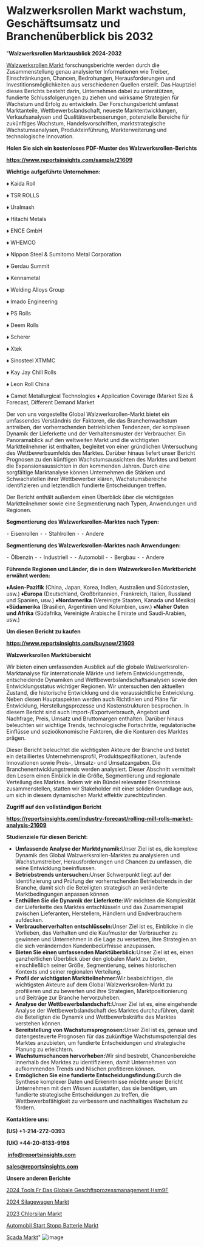 # Walzwerksrollen Markt wachstum, Geschäftsumsatz und Branchenüberblick bis 2032

"<strong><b>Walzwerksrollen Marktausblick 2024-2032</b></strong>

<a href=https://www.reportsinsights.com/sample/21609>Walzwerksrollen Markt</a> forschungsberichte werden durch die Zusammenstellung genau analysierter Informationen wie Treiber, Einschränkungen, Chancen, Bedrohungen, Herausforderungen und Investitionsmöglichkeiten aus verschiedenen Quellen erstellt. Das Hauptziel dieses Berichts besteht darin, Unternehmen dabei zu unterstützen, fundierte Schlussfolgerungen zu ziehen und wirksame Strategien für Wachstum und Erfolg zu entwickeln. Der Forschungsbericht umfasst Marktanteile, Wettbewerbslandschaft, neueste Marktentwicklungen, Verkaufsanalysen und Qualitätsverbesserungen, potenzielle Bereiche für zukünftiges Wachstum, Handelsvorschriften, marktstrategische Wachstumsanalysen, Produkteinführung, Markterweiterung und technologische Innovation.

<strong><b>Holen Sie sich ein kostenloses PDF-Muster des Walzwerksrollen-Berichts</b></strong>

<a href=https://www.reportsinsights.com/sample/21609><strong><u>https://www.reportsinsights.com/sample/21609</u></strong></a>

<strong>Wichtige aufgeführte Unternehmen:</strong>

♦ Kaida Roll

♦ TSR ROLLS

♦ Uralmash

♦ Hitachi Metals

♦ ENCE GmbH

♦ WHEMCO

♦ Nippon Steel & Sumitomo Metal Corporation

♦ Gerdau Summit

♦ Kennametal

♦ Welding Alloys Group

♦ Imado Engineering

♦ PS Rolls

♦ Deem Rolls

♦ Scherer

♦ Xtek

♦ Sinosteel XTMMC

♦ Kay Jay Chill Rolls

♦ Leon Roll China

♦ Camet Metallurgical Technologies
♦ Application Coverage (Market Size & Forecast, Different Demand Market

Der von uns vorgestellte Global Walzwerksrollen-Markt bietet ein umfassendes Verständnis der Faktoren, die das Branchenwachstum antreiben, der vorherrschenden betrieblichen Tendenzen, der komplexen Dynamik der Lieferkette und der Verhaltensmuster der Verbraucher. Ein Panoramablick auf den weltweiten Markt und die wichtigsten Marktteilnehmer ist enthalten, begleitet von einer gründlichen Untersuchung des Wettbewerbsumfelds des Marktes. Darüber hinaus liefert unser Bericht Prognosen zu den künftigen Wachstumsaussichten des Marktes und betont die Expansionsaussichten in den kommenden Jahren. Durch eine sorgfältige Marktanalyse können Unternehmen die Stärken und Schwachstellen ihrer Wettbewerber klären, Wachstumsbereiche identifizieren und letztendlich fundierte Entscheidungen treffen.

Der Bericht enthält außerdem einen Überblick über die wichtigsten Marktteilnehmer sowie eine Segmentierung nach Typen, Anwendungen und Regionen.

<strong>Segmentierung des Walzwerksrollen-Marktes nach Typen:</strong>

⁃ Eisenrollen
⁃ ⁃ Stahlrollen
⁃ ⁃ Andere

<strong>Segmentierung des Walzwerksrollen-Marktes nach Anwendungen:</strong>

⁃ Ölbenzin
⁃ ⁃ Industriell
⁃ ⁃ Automobil
⁃ ⁃ Bergbau
⁃ ⁃ Andere

<strong><b>Führende Regionen und Länder, die in dem Walzwerksrollen Marktbericht erwähnt werden:</b></strong>

<strong><b>♦Asien-Pazifik</b></strong> (China, Japan, Korea, Indien, Australien und Südostasien, usw.)
<strong><b>♦Europa</b></strong> (Deutschland, Großbritannien, Frankreich, Italien, Russland und Spanien, usw.)
♦<strong><b>Nordamerika</b></strong> (Vereinigte Staaten, Kanada und Mexiko)
<strong><b>♦Südamerika</b></strong> (Brasilien, Argentinien und Kolumbien, usw.)
<strong><b>♦Naher Osten und Afrika</b></strong> (Südafrika, Vereinigte Arabische Emirate und Saudi-Arabien, usw.)

<strong>Um diesen Bericht zu kaufen</strong>

<a href=https://www.reportsinsights.com/buynow/21609><strong><u>https://www.reportsinsights.com/buynow/21609</u></strong></a>

<strong>Walzwerksrollen Marktübersicht</strong>

Wir bieten einen umfassenden Ausblick auf die globale Walzwerksrollen-Marktanalyse für internationale Märkte und liefern Entwicklungstrends, entscheidende Dynamiken und Wettbewerbslandschaftsanalysen sowie den Entwicklungsstatus wichtiger Regionen. Wir untersuchen den aktuellen Zustand, die historische Entwicklung und die voraussichtliche Entwicklung. Neben diesen Hauptaspekten werden auch Richtlinien und Pläne für Entwicklung, Herstellungsprozesse und Kostenstrukturen besprochen. In diesem Bericht sind auch Import-/Exportverbrauch, Angebot und Nachfrage, Preis, Umsatz und Bruttomargen enthalten. Darüber hinaus beleuchten wir wichtige Trends, technologische Fortschritte, regulatorische Einflüsse und sozioökonomische Faktoren, die die Konturen des Marktes prägen.

Dieser Bericht beleuchtet die wichtigsten Akteure der Branche und bietet ein detailliertes Unternehmensprofil, Produktspezifikationen, laufende Innovationen sowie Preis-, Umsatz- und Umsatzangaben. Die Branchenentwicklungstrends werden analysiert. Dieser Abschnitt vermittelt den Lesern einen Einblick in die Größe, Segmentierung und regionale Verteilung des Marktes. Indem wir ein Bündel relevanter Erkenntnisse zusammenstellen, statten wir Stakeholder mit einer soliden Grundlage aus, um sich in diesem dynamischen Markt effektiv zurechtzufinden.

<strong>Zugriff auf den vollständigen Bericht</strong>

<a href=https://reportsinsights.com/industry-forecast/rolling-mill-rolls-market-analysis-21609><strong>https://reportsinsights.com/industry-forecast/rolling-mill-rolls-market-analysis-21609</strong></a>

<strong>Studienziele für diesen Bericht:</strong>
<ul>
  <li><strong>Umfassende Analyse der Marktdynamik:</strong>Unser Ziel ist es, die komplexe Dynamik des Global Walzwerksrollen-Marktes zu analysieren und Wachstumstreiber, Herausforderungen und Chancen zu umfassen, die seine Entwicklung beeinflussen.</li>
  <li><strong>Betriebstrends untersuchen:</strong>Unser Schwerpunkt liegt auf der Identifizierung und Prüfung der vorherrschenden Betriebstrends in der Branche, damit sich die Beteiligten strategisch an veränderte Marktbedingungen anpassen können</li>
  <li><strong>Enthüllen Sie die Dynamik der Lieferkette:</strong>Wir möchten die Komplexität der Lieferkette des Marktes entschlüsseln und das Zusammenspiel zwischen Lieferanten, Herstellern, Händlern und Endverbrauchern aufdecken.</li>
  <li><strong>Verbraucherverhalten entschlüsseln:</strong>Unser Ziel ist es, Einblicke in die Vorlieben, das Verhalten und die Kaufmuster der Verbraucher zu gewinnen und Unternehmen in die Lage zu versetzen, ihre Strategien an die sich verändernden Kundenbedürfnisse anzupassen.</li>
  <li><strong>Bieten Sie einen umfassenden Marktüberblick:</strong>Unser Ziel ist es, einen ganzheitlichen Überblick über den globalen Markt zu bieten, einschließlich seiner Größe, Segmentierung, seines historischen Kontexts und seiner regionalen Verteilung.</li>
  <li><strong>Profil der wichtigsten Marktteilnehmer:</strong>Wir beabsichtigen, die wichtigsten Akteure auf dem Global Walzwerksrollen-Markt zu profilieren und zu bewerten und ihre Strategien, Marktpositionierung und Beiträge zur Branche hervorzuheben.</li>
  <li><strong>Analyse der Wettbewerbslandschaft:</strong>Unser Ziel ist es, eine eingehende Analyse der Wettbewerbslandschaft des Marktes durchzuführen, damit die Beteiligten die Dynamik und Wettbewerbskräfte des Marktes verstehen können.</li>
  <li><strong>Bereitstellung von Wachstumsprognosen:</strong>Unser Ziel ist es, genaue und datengesteuerte Prognosen für das zukünftige Wachstumspotenzial des Marktes anzubieten, um fundierte Entscheidungen und strategische Planung zu erleichtern.</li>
  <li><strong>Wachstumschancen hervorheben:</strong>Wir sind bestrebt, Chancenbereiche innerhalb des Marktes zu identifizieren, damit Unternehmen von aufkommenden Trends und Nischen profitieren können.</li>
  <li><strong>Ermöglichen Sie eine fundierte Entscheidungsfindung:</strong>Durch die Synthese komplexer Daten und Erkenntnisse möchte unser Bericht Unternehmen mit dem Wissen ausstatten, das sie benötigen, um fundierte strategische Entscheidungen zu treffen, die Wettbewerbsfähigkeit zu verbessern und nachhaltiges Wachstum zu fördern<strong>.</strong></li>
</ul>
<strong>Kontaktiere uns:</strong>

<strong>(US) +1-214-272-0393</strong>

<strong>(UK) +44-20-8133-9198</strong>

<strong> </strong><a href=info@reportsinsights.com><strong><u>info@reportsinsights.com</u></strong></a>

<a href=sales@reportsinsights.com><strong><u>sales@reportsinsights.com</u></strong></a>

<strong>Unsere anderen Berichte</strong>

<a href=https://de.linkedin.com/pulse/2024-tools-f%C3%BCr-das-globale-gesch%C3%A4ftsprozessmanagement-hsm9f/>2024 Tools Fr Das Globale Geschftsprozessmanagement Hsm9F</a>

<a href=https://de.linkedin.com/pulse/2024-silagewagen-markt-report-neueste-einblicke-veröffentlicht-7dkbf/>2024 Silagewagen Markt</a>

<a href=https://www.linkedin.com/pulse/2023-chlorsilan-markt-report-neueste-einblicke-dsjbc/>2023 Chlorsilan Markt</a>

<a href=https://de.linkedin.com/pulse/automobil-start-stopp-batterie-markt-2024/>Automobil Start Stopp Batterie Markt</a>

<a href=https://de.linkedin.com/pulse/scada-markt-20232030-einblicke-wachstum-forschung-gacgf/>Scada Markt</a>"
![image](https://github.com/Jaayaachit/RIGlobal/assets/158452289/443c9c37-9a5d-4808-a54f-cb5c7ba893f2)
